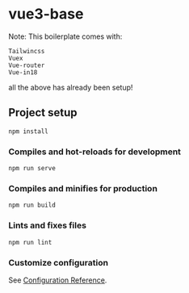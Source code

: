 # vue3-base

Note: This boilerplate comes with:

    Tailwincss
    Vuex
    Vue-router
    Vue-in18

all the above has already been setup!

## Project setup
```
npm install
```

### Compiles and hot-reloads for development
```
npm run serve
```

### Compiles and minifies for production
```
npm run build
```

### Lints and fixes files
```
npm run lint
```

### Customize configuration
See [Configuration Reference](https://cli.vuejs.org/config/).
